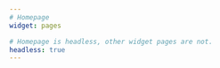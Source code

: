 ```yaml
---
# Homepage
widget: pages

# Homepage is headless, other widget pages are not.
headless: true
---
```

